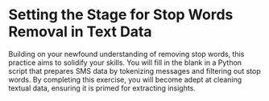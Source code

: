 # Setting the Stage for Stop Words Removal in Text Data

Building on your newfound understanding of removing stop words, this practice aims to solidify your skills. You will fill in the blank in a Python script that prepares SMS data by tokenizing messages and filtering out stop words. By completing this exercise, you will become adept at cleaning textual data, ensuring it is primed for extracting insights.
